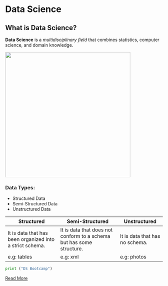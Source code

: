 # Data Science

## What is Data Science?

**Data Science** is a *multidisciplinary field* that  combines statistics, computer science, and domain knowledge.

<img src="C:\\Users\\skna1\\OneDrive\\Desktop\\DataScience\\Markdown-Lab1\\DS.png" width="400" height="400">

### Data Types:

* Structured Data
* Semi-Structured Data
* Unstructured Data


| Structured | Semi-Structured | Unstructured |
| ----------- | ----------- | ----------- |
| It is data that has been organized into a strict schema. | It is data that does not conform to a schema but has some structure. | It is data that has no schema.
| e.g: tables | e.g: xml | e.g: photos |


```python
print ("DS Bootcamp")
```

[Read More](https://en.wikipedia.org/wiki/Data_science)
